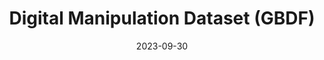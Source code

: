 ---
title: "Digital Manipulation Dataset (GBDF)"
date: 2023-09-30
links:
  - name: Code
    url: https://github.com/aakash4305/GBDF
---